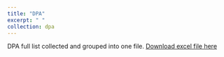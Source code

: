```yaml
---
title: "DPA"
excerpt: " "
collection: dpa
---
```


DPA full list collected and grouped into one file. 
[Download excel file here](https://github.com/phoenixml/roadmap.github.io/blob/master/files/DPA_Full_List.xlsx?raw=true)
